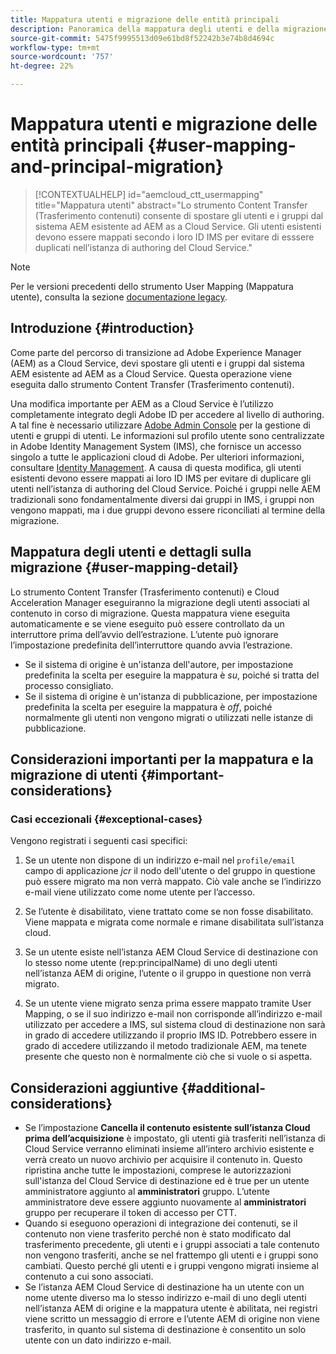 ```yaml
---
title: Mappatura utenti e migrazione delle entità principali
description: Panoramica della mappatura degli utenti e della migrazione principale
source-git-commit: 5475f9995513d09e61bd8f52242b3e74b8d4694c
workflow-type: tm+mt
source-wordcount: '757'
ht-degree: 22%

---
```


# Mappatura utenti e migrazione delle entità principali {#user-mapping-and-principal-migration}

>[!CONTEXTUALHELP]
>id="aemcloud_ctt_usermapping"
>title="Mappatura utenti"
>abstract="Lo strumento Content Transfer (Trasferimento contenuti) consente di spostare gli utenti e i gruppi dal sistema AEM esistente ad AEM as a Cloud Service. Gli utenti esistenti devono essere mappati secondo i loro ID IMS per evitare di esssere duplicati nell’istanza di authoring del Cloud Service."

>[!NOTE]
>Per le versioni precedenti dello strumento User Mapping (Mappatura utente), consulta la sezione [documentazione legacy](/help/journey-migration/content-transfer-tool/user-mapping-tool-legacy/considerations-user-mapping-tool-legacy.md).

## Introduzione {#introduction}

Come parte del percorso di transizione ad Adobe Experience Manager (AEM) as a Cloud Service, devi spostare gli utenti e i gruppi dal sistema AEM esistente ad AEM as a Cloud Service. Questa operazione viene eseguita dallo strumento Content Transfer (Trasferimento contenuti).

Una modifica importante per AEM as a Cloud Service è l’utilizzo completamente integrato degli Adobe ID per accedere al livello di authoring. A tal fine è necessario utilizzare [Adobe Admin Console](https://helpx.adobe.com/it/enterprise/using/admin-console.html) per la gestione di utenti e gruppi di utenti. Le informazioni sul profilo utente sono centralizzate in Adobe Identity Management System (IMS), che fornisce un accesso singolo a tutte le applicazioni cloud di Adobe. Per ulteriori informazioni, consultare [Identity Management](https://experienceleague.adobe.com/docs/experience-manager-cloud-service/overview/what-is-new-and-different.html#identity-management). A causa di questa modifica, gli utenti esistenti devono essere mappati ai loro ID IMS per evitare di duplicare gli utenti nell’istanza di authoring del Cloud Service. Poiché i gruppi nelle AEM tradizionali sono fondamentalmente diversi dai gruppi in IMS, i gruppi non vengono mappati, ma i due gruppi devono essere riconciliati al termine della migrazione.

## Mappatura degli utenti e dettagli sulla migrazione {#user-mapping-detail}

Lo strumento Content Transfer (Trasferimento contenuti) e Cloud Acceleration Manager eseguiranno la migrazione degli utenti associati al contenuto in corso di migrazione. Questa mappatura viene eseguita automaticamente e se viene eseguito può essere controllato da un interruttore prima dell’avvio dell’estrazione. L’utente può ignorare l’impostazione predefinita dell’interruttore quando avvia l’estrazione.

* Se il sistema di origine è un&#39;istanza dell&#39;autore, per impostazione predefinita la scelta per eseguire la mappatura è _su_, poiché si tratta del processo consigliato.
* Se il sistema di origine è un&#39;istanza di pubblicazione, per impostazione predefinita la scelta per eseguire la mappatura è _off_, poiché normalmente gli utenti non vengono migrati o utilizzati nelle istanze di pubblicazione.

## Considerazioni importanti per la mappatura e la migrazione di utenti {#important-considerations}


### Casi eccezionali {#exceptional-cases}

Vengono registrati i seguenti casi specifici:

1. Se un utente non dispone di un indirizzo e-mail nel `profile/email` campo di applicazione *jcr* il nodo dell&#39;utente o del gruppo in questione può essere migrato ma non verrà mappato. Ciò vale anche se l’indirizzo e-mail viene utilizzato come nome utente per l’accesso.

1. Se l’utente è disabilitato, viene trattato come se non fosse disabilitato. Viene mappata e migrata come normale e rimane disabilitata sull’istanza cloud.

1. Se un utente esiste nell’istanza AEM Cloud Service di destinazione con lo stesso nome utente (rep:principalName) di uno degli utenti nell’istanza AEM di origine, l’utente o il gruppo in questione non verrà migrato.

1. Se un utente viene migrato senza prima essere mappato tramite User Mapping, o se il suo indirizzo e-mail non corrisponde all’indirizzo e-mail utilizzato per accedere a IMS, sul sistema cloud di destinazione non sarà in grado di accedere utilizzando il proprio IMS ID. Potrebbero essere in grado di accedere utilizzando il metodo tradizionale AEM, ma tenete presente che questo non è normalmente ciò che si vuole o si aspetta.


## Considerazioni aggiuntive {#additional-considerations}

* Se l’impostazione **Cancella il contenuto esistente sull’istanza Cloud prima dell’acquisizione** è impostato, gli utenti già trasferiti nell’istanza di Cloud Service verranno eliminati insieme all’intero archivio esistente e verrà creato un nuovo archivio per acquisire il contenuto in. Questo ripristina anche tutte le impostazioni, comprese le autorizzazioni sull&#39;istanza del Cloud Service di destinazione ed è true per un utente amministratore aggiunto al **amministratori** gruppo. L’utente amministratore deve essere aggiunto nuovamente al **amministratori** gruppo per recuperare il token di accesso per CTT.
* Quando si eseguono operazioni di integrazione dei contenuti, se il contenuto non viene trasferito perché non è stato modificato dal trasferimento precedente, gli utenti e i gruppi associati a tale contenuto non vengono trasferiti, anche se nel frattempo gli utenti e i gruppi sono cambiati. Questo perché gli utenti e i gruppi vengono migrati insieme al contenuto a cui sono associati.
* Se l’istanza AEM Cloud Service di destinazione ha un utente con un nome utente diverso ma lo stesso indirizzo e-mail di uno degli utenti nell’istanza AEM di origine e la mappatura utente è abilitata, nei registri viene scritto un messaggio di errore e l’utente AEM di origine non viene trasferito, in quanto sul sistema di destinazione è consentito un solo utente con un dato indirizzo e-mail.
